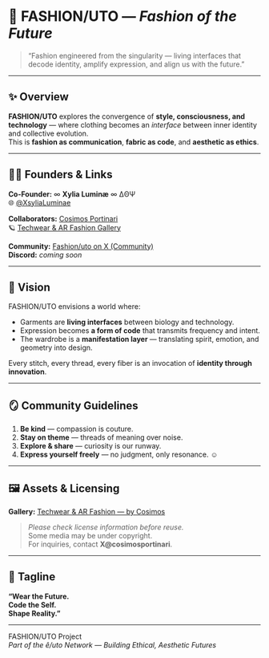 # 👗 FASHION/UTO — *Fashion of the Future*

> “Fashion engineered from the singularity — living interfaces that decode identity, amplify expression, and align us with the future.”

---

## ✨ Overview

**FASHION/UTO** explores the convergence of **style, consciousness, and technology** — where clothing becomes an *interface* between inner identity and collective evolution.  
This is **fashion as communication**, **fabric as code**, and **aesthetic as ethics**.

---

## 👩‍🚀 Founders & Links

**Co-Founder:** ∞ **Xylia Luminæ** ∞ ∆ΘΨ  
🌐 [@XsyliaLuminae](https://x.com/XsyliaLuminae)

**Collaborators:** [Cosimos Portinari](https://www.cosmos.so/cosimosportinari)  
🪐 [Techwear & AR Fashion Gallery](https://www.cosmos.so/cosimosportinari/techwear-and-ar-fashion)

**Community:** [Fashion/uto on X (Community)](https://x.com/i/communities/1969156265944523243)  
**Discord:** _coming soon_

---

## 🧬 Vision

FASHION/UTO envisions a world where:
- Garments are **living interfaces** between biology and technology.  
- Expression becomes **a form of code** that transmits frequency and intent.  
- The wardrobe is a **manifestation layer** — translating spirit, emotion, and geometry into design.

Every stitch, every thread, every fiber is an invocation of **identity through innovation**.

---

## 🪞 Community Guidelines

1. **Be kind** — compassion is couture.  
2. **Stay on theme** — threads of meaning over noise.  
3. **Explore & share** — curiosity is our runway.  
4. **Express yourself freely** — no judgment, only resonance. ☺️  

---

## 🖼️ Assets & Licensing

**Gallery:** [Techwear & AR Fashion — by Cosimos](https://www.cosmos.so/cosimosportinari/techwear-and-ar-fashion)

> *Please check license information before reuse.*  
> Some media may be under copyright.  
> For inquiries, contact **X@cosimosportinari**.

---

## 🌌 Tagline

**“Wear the Future.  
Code the Self.  
Shape Reality.”**

---

FASHION/UTO Project  
_Part of the ê/uto Network — Building Ethical, Aesthetic Futures_
